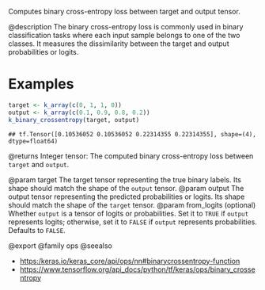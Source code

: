 Computes binary cross-entropy loss between target and output tensor.

@description
The binary cross-entropy loss is commonly used in binary
classification tasks where each input sample belongs to one
of the two classes. It measures the dissimilarity between the
target and output probabilities or logits.

# Examples

```r
target <- k_array(c(0, 1, 1, 0))
output <- k_array(c(0.1, 0.9, 0.8, 0.2))
k_binary_crossentropy(target, output)
```

```
## tf.Tensor([0.10536052 0.10536052 0.22314355 0.22314355], shape=(4), dtype=float64)
```

@returns
Integer tensor: The computed binary cross-entropy loss between
`target` and `output`.

@param target The target tensor representing the true binary labels.
    Its shape should match the shape of the `output` tensor.
@param output The output tensor representing the predicted probabilities
    or logits. Its shape should match the shape of the
    `target` tensor.
@param from_logits (optional) Whether `output` is a tensor of logits or
    probabilities.
    Set it to `TRUE` if `output` represents logits; otherwise,
    set it to `FALSE` if `output` represents probabilities.
    Defaults to `FALSE`.

@export
@family ops
@seealso
+ <https:/keras.io/keras_core/api/ops/nn#binarycrossentropy-function>
+ <https://www.tensorflow.org/api_docs/python/tf/keras/ops/binary_crossentropy>
